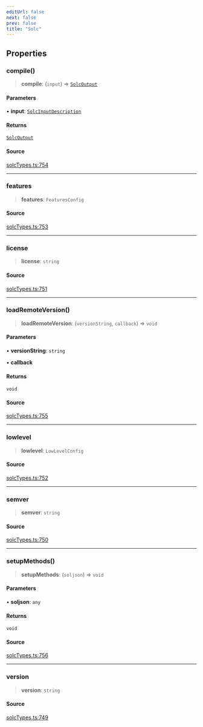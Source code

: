 ```yaml
---
editUrl: false
next: false
prev: false
title: "Solc"
---
```


## Properties

### compile()

> **compile**: (`input`) => [`SolcOutput`](/reference/tevm/solc/type-aliases/solcoutput/)

#### Parameters

• **input**: [`SolcInputDescription`](/reference/tevm/solc/type-aliases/solcinputdescription/)

#### Returns

[`SolcOutput`](/reference/tevm/solc/type-aliases/solcoutput/)

#### Source

[solcTypes.ts:754](https://github.com/evmts/tevm-monorepo/blob/main/bundler-packages/solc/src/solcTypes.ts#L754)

***

### features

> **features**: `FeaturesConfig`

#### Source

[solcTypes.ts:753](https://github.com/evmts/tevm-monorepo/blob/main/bundler-packages/solc/src/solcTypes.ts#L753)

***

### license

> **license**: `string`

#### Source

[solcTypes.ts:751](https://github.com/evmts/tevm-monorepo/blob/main/bundler-packages/solc/src/solcTypes.ts#L751)

***

### loadRemoteVersion()

> **loadRemoteVersion**: (`versionString`, `callback`) => `void`

#### Parameters

• **versionString**: `string`

• **callback**

#### Returns

`void`

#### Source

[solcTypes.ts:755](https://github.com/evmts/tevm-monorepo/blob/main/bundler-packages/solc/src/solcTypes.ts#L755)

***

### lowlevel

> **lowlevel**: `LowLevelConfig`

#### Source

[solcTypes.ts:752](https://github.com/evmts/tevm-monorepo/blob/main/bundler-packages/solc/src/solcTypes.ts#L752)

***

### semver

> **semver**: `string`

#### Source

[solcTypes.ts:750](https://github.com/evmts/tevm-monorepo/blob/main/bundler-packages/solc/src/solcTypes.ts#L750)

***

### setupMethods()

> **setupMethods**: (`soljson`) => `void`

#### Parameters

• **soljson**: `any`

#### Returns

`void`

#### Source

[solcTypes.ts:756](https://github.com/evmts/tevm-monorepo/blob/main/bundler-packages/solc/src/solcTypes.ts#L756)

***

### version

> **version**: `string`

#### Source

[solcTypes.ts:749](https://github.com/evmts/tevm-monorepo/blob/main/bundler-packages/solc/src/solcTypes.ts#L749)
